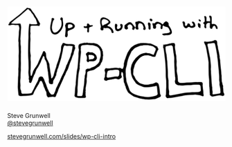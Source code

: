 <!-- .slide: class="title-slide" -->
# ![Up and Running<br>with WP-CLI](resources/title.svg)
<!-- .element: style="font-size: 5em; margin-bottom: 0;" -->

Steve Grunwell<br>
[@stevegrunwell](https://twitter.com/stevegrunwell)

[stevegrunwell.com/slides/wp-cli-intro](https://stevegrunwell.com/slides/wp-cli-intro)<!-- .element: class="slides-link" -->
